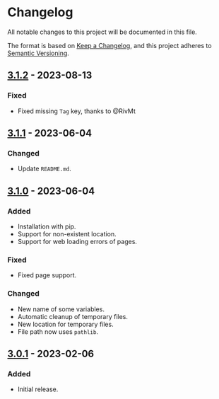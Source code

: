 # Changelog

All notable changes to this project will be documented in this file.

The format is based on [Keep a Changelog](https://keepachangelog.com/en/1.0.0/), and this project adheres
to [Semantic Versioning](https://semver.org/spec/v2.0.0.html).

## [3.1.2] - 2023-08-13

### Fixed

- Fixed missing `Tag` key, thanks to @RivMt

## [3.1.1] - 2023-06-04

### Changed

- Update `README.md`.

## [3.1.0] - 2023-06-04

### Added

- Installation with pip.
- Support for non-existent location.
- Support for web loading errors of pages.

### Fixed

- Fixed page support.

### Changed

- New name of some variables.
- Automatic cleanup of temporary files.
- New location for temporary files.
- File path now uses `pathlib`.

## [3.0.1] - 2023-02-06

### Added

- Initial release.

[3.1.2]: https://github.com/hyugogirubato/pycbzhelper/releases/tag/v3.1.2
[3.1.1]: https://github.com/hyugogirubato/pycbzhelper/releases/tag/v3.1.1
[3.1.0]: https://github.com/hyugogirubato/pycbzhelper/releases/tag/v3.1.0
[3.0.1]: https://github.com/hyugogirubato/pycbzhelper/releases/tag/v3.0.1
